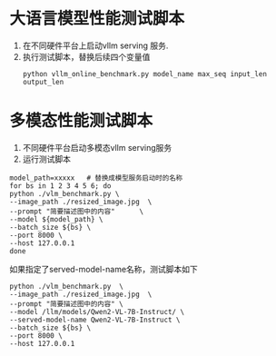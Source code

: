 # 大语言模型性能测试脚本
1. 在不同硬件平台上启动vllm serving 服务.
2. 执行测试脚本，替换后续四个变量值
   ```
   python vllm_online_benchmark.py model_name max_seq input_len output_len
   ```

# 多模态性能测试脚本
1. 不同硬件平台启动多模态vllm serving服务
2. 运行测试脚本
```
model_path=xxxxx   # 替换成模型服务启动时的名称
for bs in 1 2 3 4 5 6; do
python ./vlm_benchmark.py \
--image_path ./resized_image.jpg  \
--prompt "简要描述图中的内容"      \
--model ${model_path} \
--batch_size ${bs} \
--port 8000 \
--host 127.0.0.1
done
```
如果指定了served-model-name名称，测试脚本如下
```
python ./vlm_benchmark.py  \
--image_path ./resized_image.jpg  \
--prompt "简要描述图中的内容" \
--model /llm/models/Qwen2-VL-7B-Instruct/ \
--served-model-name Qwen2-VL-7B-Instruct \
--batch_size ${bs} \
--port 8000 \
--host 127.0.0.1
```
